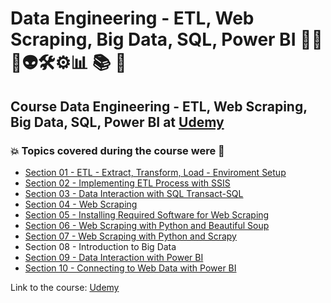 # Data Engineering - ETL, Web Scraping, Big Data, SQL, Power BI 👨‍💻 🤖👽🛠️⚙️:bar_chart: :books: :game_die:
## Course Data Engineering - ETL, Web Scraping, Big Data, SQL, Power BI at [Udemy](https://www.udemy.com/course/data-engineering-etl-web-scraping-big-datasqlpower-bi/)
### :boom: Topics covered during the course were :rocket:
- [Section 01 - ETL - Extract, Transform, Load - Enviroment Setup](https://github.com/romulovieira777/Data_Engineering_ETL_Web_Scraping_Big_Data_SQL_Power_BI/tree/main/Section_01_ETL_Extract_Transform_Load_Enviroment_Setup)
- [Section 02 - Implementing ETL Process with SSIS](https://github.com/romulovieira777/Data_Engineering_ETL_Web_Scraping_Big_Data_SQL_Power_BI/tree/main/Section_02_Implementing_ETL_Process_with_SSIS)
- [Section 03 - Data Interaction with SQL Transact-SQL](https://github.com/romulovieira777/Data_Engineering_ETL_Web_Scraping_Big_Data_SQL_Power_BI/tree/main/Section_03_Data_Interaction_with_SQL_Transact-SQL)
- [Section 04 - Web Scraping](https://github.com/romulovieira777/Data_Engineering_ETL_Web_Scraping_Big_Data_SQL_Power_BI/tree/main/Section_04_Web_Scraping)
- [Section 05 - Installing Required Software for Web Scraping](https://github.com/romulovieira777/Data_Engineering_ETL_Web_Scraping_Big_Data_SQL_Power_BI/tree/main/Section_05_Installing_Required_Software_for_Web_Scraping)
- [Section 06 - Web Scraping with Python and Beautiful Soup](https://github.com/romulovieira777/Data_Engineering_ETL_Web_Scraping_Big_Data_SQL_Power_BI/tree/main/Section_06_Web_Scraping_with_Python_and_Beautiful_Soup)
- [Section 07 - Web Scraping with Python and Scrapy](https://github.com/romulovieira777/Data_Engineering_ETL_Web_Scraping_Big_Data_SQL_Power_BI/tree/main/Section_07_Web_Scraping_with_Python_and_Scrapy)
- Section 08 - Introduction to Big Data
- [Section 09 - Data Interaction with Power BI](https://github.com/romulovieira777/Data_Engineering_ETL_Web_Scraping_Big_Data_SQL_Power_BI/tree/main/Section_09_Data_Interaction_with_Power_BI)
- [Section 10 - Connecting to Web Data with Power BI](https://github.com/romulovieira777/Data_Engineering_ETL_Web_Scraping_Big_Data_SQL_Power_BI/tree/main/Section_10_Connecting_to_Web_Data_with_Power_BI)


Link to the course: [Udemy](https://www.udemy.com/course/data-engineering-etl-web-scraping-big-datasqlpower-bi/)
